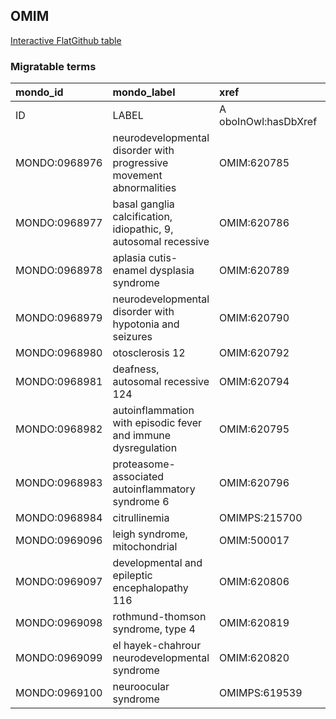 ## OMIM
[Interactive FlatGithub table](https://flatgithub.com/monarch-initiative/mondo-ingest?filename=src/ontology/slurp/omim.tsv)

### Migratable terms
| mondo_id      | mondo_label                                                         | xref                 | xref_source                | original_label                                                      | definition    | parents       |
|:--------------|:--------------------------------------------------------------------|:---------------------|:---------------------------|:--------------------------------------------------------------------|:--------------|:--------------|
| ID            | LABEL                                                               | A oboInOwl:hasDbXref | >A oboInOwl:source SPLIT=| |                                                                     | A IAO:0000115 | SC %          |
| MONDO:0968976 | neurodevelopmental disorder with progressive movement abnormalities | OMIM:620785          | MONDO:equivalentTo         | neurodevelopmental disorder with progressive movement abnormalities |               |               |
| MONDO:0968977 | basal ganglia calcification, idiopathic, 9, autosomal recessive     | OMIM:620786          | MONDO:equivalentTo         | basal ganglia calcification, idiopathic, 9, autosomal recessive     |               |               |
| MONDO:0968978 | aplasia cutis-enamel dysplasia syndrome                             | OMIM:620789          | MONDO:equivalentTo         | aplasia cutis-enamel dysplasia syndrome                             |               |               |
| MONDO:0968979 | neurodevelopmental disorder with hypotonia and seizures             | OMIM:620790          | MONDO:equivalentTo         | neurodevelopmental disorder with hypotonia and seizures             |               |               |
| MONDO:0968980 | otosclerosis 12                                                     | OMIM:620792          | MONDO:equivalentTo         | otosclerosis 12                                                     |               | MONDO:0005349 |
| MONDO:0968981 | deafness, autosomal recessive 124                                   | OMIM:620794          | MONDO:equivalentTo         | deafness, autosomal recessive 124                                   |               | MONDO:0019588 |
| MONDO:0968982 | autoinflammation with episodic fever and immune dysregulation       | OMIM:620795          | MONDO:equivalentTo         | autoinflammation with episodic fever and immune dysregulation       |               |               |
| MONDO:0968983 | proteasome-associated autoinflammatory syndrome 6                   | OMIM:620796          | MONDO:equivalentTo         | proteasome-associated autoinflammatory syndrome 6                   |               | MONDO:0009726 |
| MONDO:0968984 | citrullinemia                                                       | OMIMPS:215700        | MONDO:equivalentTo         | Citrullinemia                                                       |               |               |
| MONDO:0969096 | leigh syndrome, mitochondrial                                       | OMIM:500017          | MONDO:equivalentTo         | leigh syndrome, mitochondrial                                       |               |               |
| MONDO:0969097 | developmental and epileptic encephalopathy 116                      | OMIM:620806          | MONDO:equivalentTo         | developmental and epileptic encephalopathy 116                      |               | MONDO:0100062 |
| MONDO:0969098 | rothmund-thomson syndrome, type 4                                   | OMIM:620819          | MONDO:equivalentTo         | rothmund-thomson syndrome, type 4                                   |               | MONDO:0010002 |
| MONDO:0969099 | el hayek-chahrour neurodevelopmental syndrome                       | OMIM:620820          | MONDO:equivalentTo         | el hayek-chahrour neurodevelopmental syndrome                       |               |               |
| MONDO:0969100 | neuroocular syndrome                                                | OMIMPS:619539        | MONDO:equivalentTo         | Neuroocular syndrome                                                |               |               |
